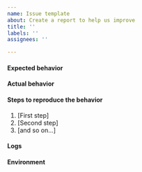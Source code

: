 ```yaml
---
name: Issue template
about: Create a report to help us improve
title: ''
labels: ''
assignees: ''

---
```


<!--

Steps before creating an issue: 

1. I've read the documentation.
2. I've tried googling or asking my question on stackoverflow.
3. I've tried searching this repository for similar issues.

-->

#### Expected behavior

#### Actual behavior

#### Steps to reproduce the behavior

1. [First step]
2. [Second step]
3. [and so on...]

#### Logs

<!-- Please share any relevant logs that may help us debug your issue. -->

#### Environment

<!-- e.g. Versions used of: npm, Node, web3.js, OS, device -->
